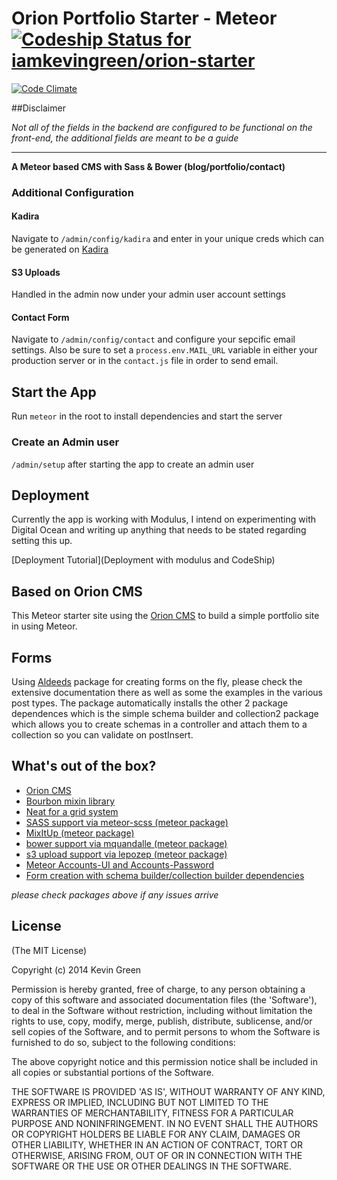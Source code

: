 # Orion Portfolio Starter - Meteor [ ![Codeship Status for iamkevingreen/orion-starter](https://codeship.com/projects/2a31afa0-620c-0132-3655-7ece8ab0c7e7/status)](https://codeship.com/projects/51977)

[![Code Climate](https://codeclimate.com/github/iamkevingreen/Orion-Starter/badges/gpa.svg)](https://codeclimate.com/github/iamkevingreen/Orion-Starter)

##Disclaimer

*Not all of the fields in the backend are configured to be functional on the front-end, the additional fields are meant to be a guide*

---

**A Meteor based CMS with Sass & Bower (blog/portfolio/contact)**

### Additional Configuration

#### Kadira

Navigate to `/admin/config/kadira` and enter in your unique creds which can be generated on [Kadira](https://kadira.io/)

#### S3 Uploads

Handled in the admin now under your admin user account settings

#### Contact Form

Navigate to `/admin/config/contact` and configure your sepcific email settings. Also be sure to set a `process.env.MAIL_URL` variable in either your production server or in the `contact.js` file in order to send email.

## Start the App

Run `meteor` in the root to install dependencies and start the server

### Create an Admin user

`/admin/setup` after starting the app to create an admin user

## Deployment

Currently the app is working with Modulus, I intend on experimenting with Digital Ocean and writing up anything that needs to be stated regarding setting this up.

[Deployment Tutorial](Deployment with modulus and CodeShip)

## Based on Orion CMS

This Meteor starter site using the [Orion CMS](https://github.com/orionjs/core) to build a simple portfolio site in using Meteor.

## Forms

Using [Aldeeds](https://github.com/aldeed/meteor-autoform) package for creating forms on the fly, please check the extensive documentation there as well as some the examples in the various post types. The package automatically installs the other 2 package dependences which is the simple schema builder and collection2 package which allows you to create schemas in a controller and attach them to a collection so you can validate on postInsert.

## What's out of the box?

* [Orion CMS](https://github.com/orionjs/core)
* [Bourbon mixin library](http://bourbon.io/)
* [Neat for a grid system](http://neat.bourbon.io/)
* [SASS support via meteor-scss (meteor package)](https://github.com/fourseven/meteor-scss)
* [MixItUp (meteor package)](https://github.com/iamkevingreen/mixitup)
* [bower support via mquandalle (meteor package)](https://github.com/mquandalle/meteor-bower)
* [s3 upload support via lepozep (meteor package)](https://github.com/Lepozepo/S3/)
* [Meteor Accounts-UI and Accounts-Password](https://docs.meteor.com/#/basic/accounts)
* [Form creation with schema builder/collection builder dependencies](https://github.com/aldeed/meteor-autoform)

*please check packages above if any issues arrive*


## License

(The MIT License)

Copyright (c) 2014 Kevin Green

Permission is hereby granted, free of charge, to any person obtaining a copy of this software and associated documentation files (the 'Software'), to deal in the Software without restriction, including without limitation the rights to use, copy, modify, merge, publish, distribute, sublicense, and/or sell copies of the Software, and to permit persons to whom the Software is furnished to do so, subject to the following conditions:

The above copyright notice and this permission notice shall be included in all copies or substantial portions of the Software.

THE SOFTWARE IS PROVIDED 'AS IS', WITHOUT WARRANTY OF ANY KIND, EXPRESS OR IMPLIED, INCLUDING BUT NOT LIMITED TO THE WARRANTIES OF MERCHANTABILITY, FITNESS FOR A PARTICULAR PURPOSE AND NONINFRINGEMENT. IN NO EVENT SHALL THE AUTHORS OR COPYRIGHT HOLDERS BE LIABLE FOR ANY CLAIM, DAMAGES OR OTHER LIABILITY, WHETHER IN AN ACTION OF CONTRACT, TORT OR OTHERWISE, ARISING FROM, OUT OF OR IN CONNECTION WITH THE SOFTWARE OR THE USE OR OTHER DEALINGS IN THE SOFTWARE.
